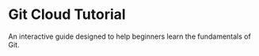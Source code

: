# Git Cloud Tutorial

An interactive guide designed to help beginners learn the fundamentals of Git.
